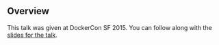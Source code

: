 <!--
{
"name" : "how-to-build-a-Secure-devOps-environment-for-government-and-beyond",
"version" : "0.1",
"title" : "How to Build a Secure DevOps Environment for Government and Beyond",
"description" : "Learn about the latest developments in the Docker world.",
"freshnessDate" : 2015-06-24,
"homepage" : "http://www.slideshare.net/Docker/dockercon-sf-2015-how-to-build-a-secure-devops-environment-for-the-government?qid=2fe970fc-f83a-4a4a-bf9e-e69349a7bb7d&v=default&b=&from_search=1",
"canonicalSource" : "http://www.slideshare.net/Docker/dockercon-sf-2015-how-to-build-a-secure-devops-environment-for-the-government?qid=2fe970fc-f83a-4a4a-bf9e-e69349a7bb7d&v=default&b=&from_search=1",
"license" : "All Rights Reserved"
}
-->

<!-- @section -->

## Overview

This talk was given at DockerCon SF 2015. You can follow along with the [slides for the talk](http://www.slideshare.net/Docker/dockercon-sf-2015-how-to-build-a-secure-devops-environment-for-the-government?qid=2fe970fc-f83a-4a4a-bf9e-e69349a7bb7d&v=default&b=&from_search=1).

<!-- @asset, "contentType": "outlearn/video", "provider": "youtube", "url": "https://www.youtube.com/embed/slsAzknseTg" -->

